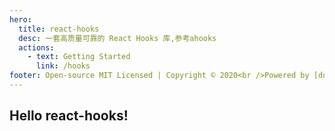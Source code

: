 ```yaml
---
hero:
  title: react-hooks
  desc: 一套高质量可靠的 React Hooks 库,参考ahooks
  actions:
    - text: Getting Started
      link: /hooks
footer: Open-source MIT Licensed | Copyright © 2020<br />Powered by [dumi](https://d.umijs.org)
---
```


## Hello react-hooks!
